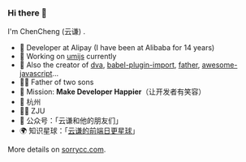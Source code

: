 ### Hi there 👋

I'm ChenCheng (云谦) .

- 🍒 Developer at Alipay (I have been at Alibaba for 14 years)
- 🍉 Working on [umijs](https://github.com/umijs/umi) currently
- 🍋 Also the creator of [dva](https://github.com/dvajs/dva), [babel-plugin-import](https://github.com/ant-design/babel-plugin-import), [father](https://github.com/umijs/father), [awesome-javascript](https://github.com/sorrycc/awesome-javascript)...
- 👨‍🦳 Father of two sons
- 🍎 Mission: **Make Developer Happier**（让开发者有笑容）
- 📍 杭州
- 👨‍🎓 ZJU
- 🍑 公众号：「云谦和他的朋友们」
- 🌍 知识星球：「[云谦的前端日更星球](https://zsxq.sorrycc.com/)」

More details on [sorrycc.com](https://sorrycc.com/).
